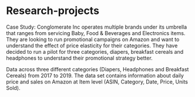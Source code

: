 # Research-projects

Case Study: Conglomerate Inc operates multiple brands under its umbrella that ranges from servicing Baby, Food & Beverages and Electronics items. 
They are looking to run promotional campaigns on Amazon and want to understand the effect of price elasticity for their categories. 
They have decided to run a pilot for three categories, diapers, breakfast cereals and headphones to understand their promotional strategy better.

Data across three different categories (Diapers, Headphones and Breakfast Cereals) from 2017 to 2019. 
The data set contains information about daily price and sales on Amazon at Item level (ASIN, Category, Date, Price, Units Sold).
